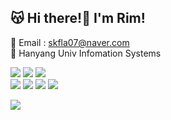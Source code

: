 
## 😽 Hi there!👋 I'm Rim!

💌 Email : skfla07@naver.com
<br/>
🏫 Hanyang Univ Infomation Systems

<img src="https://img.shields.io/badge/HTML5-e34f26?style=flat-square&logo=html5&logoColor=white"/></a>
<img src="https://img.shields.io/badge/CSS3-1572B6?style=flat-square&logo=css3&logoColor=white"/></a>
<img src="https://img.shields.io/badge/Styled components-DB7093?style=flat-square&logo=styledcomponents&logoColor=white"/></a>
 <br>
<img src="https://img.shields.io/badge/JavaScript-f7df1e?style=flat-square&logo=javascript&logoColor=white"/></a>
<img src="https://img.shields.io/badge/TypeScript-3776AB?style=flat-square&logo=Typescript&logoColor=white"/></a>
<img src="https://img.shields.io/badge/React-61DAFB?style=flat-square&logo=React&logoColor=white"/></a>
<img src="https://img.shields.io/badge/NextJS-000000?style=flat-square&logo=nextdotjs&logoColor=white"/></a>

<img src="https://img.shields.io/badge/Python-3776AB?style=flat-square&logo=Python&logoColor=white"/>

